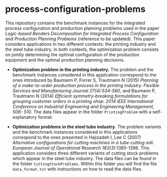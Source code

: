 # process-configuration-problems
This repository contains the benchmark instances for the integrated process configuration and production planning problems used in the paper *Logic-based Benders Decomposition for Integrated Process Configuration and Production Planning Problems* (reference to be updated). This paper considers applications in two different contexts: the printing industry and the steel tube industry. In both contexts, the optimization problem consists on jointly determining the optimal configuration of the production equipment and the optimal production planning decisions. 

* **Optimization problem in the printing industry.** The problem and the benchmark instances considered in this application correspond to the ones introduced by Baumann P, Forrer S, Trautmann N (2015) *Planning of a make-to-order production process in the printing industry. Flexible Services and Manufacturing Journal 27(4):534-560*, and Baumann P, Trautmann N (2014) *Efficient symmetry-breaking formulations for grouping customer orders in a printing shop. 2014 IEEE International Conference on Industrial Engineering and Engineering Management, 506- 510*. The data files appear in the folder `PrintingProblem` with a self-explanatory format.

* **Optimization problems in the steel tube industry**. The problem variants and the benchmark instances considered in this applications correspond to the ones presented in Hajizadeh I, Lee C (2007) *Alternative configurations for cutting machines in a tube cutting mill. European Journal of Operational Research 183(3):1385-1396*. This application considers three different variants of cutting stock problems which appear in the steel tube industry. The data files can be found in the folder `CuttingStockProblems`. Within this folder you will find the file `data_format.txt` with instructions on how to read the data files. 
